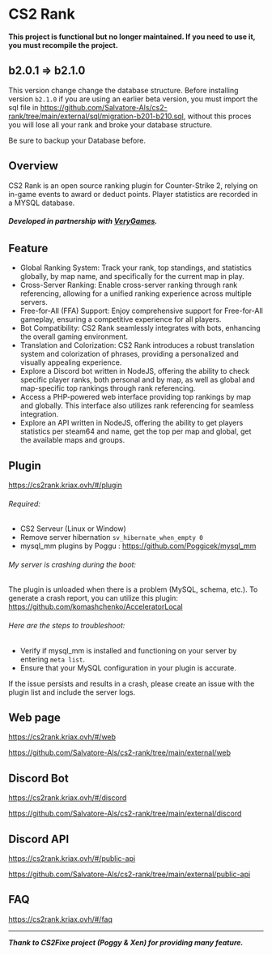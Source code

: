 # CS2 Rank

**This project is functional but no longer maintained. If you need to use it, you must recompile the project.** 

## b2.0.1 => b2.1.0
This version change change the database structure.
Before installing version `b2.1.0` if you are using an earlier beta version, you must import the sql file in https://github.com/Salvatore-Als/cs2-rank/tree/main/external/sql/migration-b201-b210.sql, without this proces you will lose all your rank and broke your database structure.

Be sure to backup your Database before.

## Overview
CS2 Rank is an open source ranking plugin for Counter-Strike 2, relying on in-game events to award or deduct points. Player statistics are recorded in a MYSQL database.

###### **Developed in partnership with [VeryGames](https://www.verygames.net).**

## Feature
- Global Ranking System: Track your rank, top standings, and statistics globally, by map name, and specifically for the current map in play.
- Cross-Server Ranking: Enable cross-server ranking through rank referencing, allowing for a unified ranking experience across multiple servers.
- Free-for-All (FFA) Support: Enjoy comprehensive support for Free-for-All gameplay, ensuring a competitive experience for all players.
- Bot Compatibility: CS2 Rank seamlessly integrates with bots, enhancing the overall gaming environment.
- Translation and Colorization: CS2 Rank introduces a robust translation system and colorization of phrases, providing a personalized and visually appealing experience.
- Explore a Discord bot written in NodeJS, offering the ability to check specific player ranks, both personal and by map, as well as global and map-specific top rankings through rank referencing.
- Access a PHP-powered web interface providing top rankings by map and globally. This interface also utilizes rank referencing for seamless integration.
- Explore an API written in NodeJS, offering the ability to get players statistics per steam64 and name, get the top per map and global, get the available maps and groups.

## Plugin
https://cs2rank.kriax.ovh/#/plugin
###### Required:
- CS2 Serveur (Linux or Window)
- Remove server hibernation `sv_hibernate_when_empty 0`
- mysql_mm plugins by Poggu : https://github.com/Poggicek/mysql_mm

###### My server is crashing during the boot:
The plugin is unloaded when there is a problem (MySQL, schema, etc.). To generate a crash report, you can utilize this plugin: https://github.com/komashchenko/AcceleratorLocal

###### Here are the steps to troubleshoot:

- Verify if mysql_mm is installed and functioning on your server by entering `meta list`.
- Ensure that your MySQL configuration in your plugin is accurate.

If the issue persists and results in a crash, please create an issue with the plugin list and include the server logs.

## Web page
https://cs2rank.kriax.ovh/#/web

https://github.com/Salvatore-Als/cs2-rank/tree/main/external/web

## Discord Bot
https://cs2rank.kriax.ovh/#/discord

https://github.com/Salvatore-Als/cs2-rank/tree/main/external/discord

## Discord API
https://cs2rank.kriax.ovh/#/public-api

https://github.com/Salvatore-Als/cs2-rank/tree/main/external/public-api

## FAQ
https://cs2rank.kriax.ovh/#/faq

---
***Thank to CS2Fixe project (Poggy & Xen) for providing many feature.***
